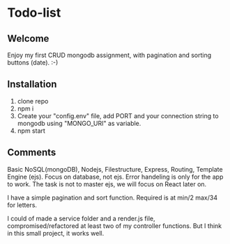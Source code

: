# Todo-list

## Welcome

Enjoy my first CRUD mongodb assignment, with pagination and sorting buttons (date). :-)

## Installation

1. clone repo
2. npm i
3. Create your "config.env" file, add PORT and your connection string to mongodb using "MONGO_URI" as variable.
4. npm start

## Comments

Basic NoSQL(mongoDB), Nodejs, Filestructure, Express, Routing, Template Engine (ejs).
Focus on database, not ejs. Error handeling is only for the app to work. The task is not to master ejs, we will focus on React later on.

I have a simple pagination and sort function. Required is at min/2 max/34 for letters.

I could of made a service folder and a render.js file, compromised/refactored at least two of my controller functions. But I think in this small project, it works well.
